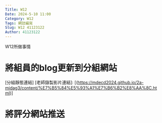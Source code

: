 ```yaml
---
Title: W12
Date: 2024-5-10 11:00
Category: W12
Tags: 網誌編寫
Slug: W12 41123122
Author: 41123122
---
```


W12所做事情

<!-- PELICAN_END_SUMMARY -->

# 將組員的blog更新到分組網站
[分組靜態連結]
[老師錄製影片連結]:
[(https://mdecd2024.github.io/2a-midag3/content/%E7%B5%84%E5%93%A1%E7%B6%B2%E8%AA%8C.html)]
# 將評分網站推送





